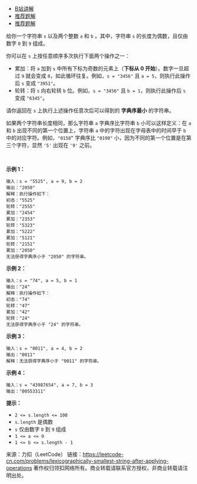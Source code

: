 * [B站讲解](https://www.bilibili.com/video/BV1yz4y1d7tc/)
* [推荐题解](https://leetcode-cn.com/problems/lexicographically-smallest-string-after-applying-operations/solution/bao-li-mei-ju-jiu-wan-shi-liao-by-time-limit/)
* [推荐题解](https://leetcode-cn.com/problems/lexicographically-smallest-string-after-applying-operations/solution/bao-li-mei-xue-by-lucifer1004/)

给你一个字符串 ```s``` 以及两个整数 ```a``` 和 ```b``` 。其中，字符串 ```s``` 的长度为偶数，且仅由数字 ```0``` 到 ```9``` 组成。

你可以在 ```s``` 上按任意顺序多次执行下面两个操作之一：

* 累加：将 ```a``` 加到 ```s``` 中所有下标为奇数的元素上（**下标从 0 开始**）。数字一旦超过 ```9``` 就会变成 ```0```，如此循环往复。例如，```s = "3456"``` 且 ```a = 5```，则执行此操作后 ```s``` 变成 ```"3951"```。
* 轮转：将 ```s``` 向右轮转 ```b``` 位。例如，```s = "3456"``` 且 ```b = 1```，则执行此操作后 ```s``` 变成 ```"6345"```。

请你返回在 ```s``` 上执行上述操作任意次后可以得到的 **字典序最小** 的字符串。

如果两个字符串长度相同，那么字符串 ```a``` 字典序比字符串 ```b``` 小可以这样定义：在 ```a``` 和 ```b``` 出现不同的第一个位置上，字符串 ```a``` 中的字符出现在字母表中的时间早于 ```b``` 中的对应字符。例如，```"0158”``` 字典序比 ```"0190"``` 小，因为不同的第一个位置是在第三个字符，显然 ```'5'``` 出现在 ```'9'``` 之前。

 

**示例 1：**
```
输入：s = "5525", a = 9, b = 2
输出："2050"
解释：执行操作如下：
初态："5525"
轮转："2555"
累加："2454"
累加："2353"
轮转："5323"
累加："5222"
累加："5121"
轮转："2151"
累加："2050"​​​​​​​​​​​​
无法获得字典序小于 "2050" 的字符串。
```
**示例 2：**
```
输入：s = "74", a = 5, b = 1
输出："24"
解释：执行操作如下：
初态："74"
轮转："47"
累加："42"
轮转："24"​​​​​​​​​​​​
无法获得字典序小于 "24" 的字符串。
```
**示例 3：**
```
输入：s = "0011", a = 4, b = 2
输出："0011"
解释：无法获得字典序小于 "0011" 的字符串。
```
**示例 4：**
```
输入：s = "43987654", a = 7, b = 3
输出："00553311"
```

**提示：**

* ```2 <= s.length <= 100```
* ```s.length``` 是偶数
* ```s``` 仅由数字 ```0``` 到 ```9``` 组成
* ```1 <= a <= 9```
* ```1 <= b <= s.length - 1```

来源：力扣（LeetCode）
链接：https://leetcode-cn.com/problems/lexicographically-smallest-string-after-applying-operations
著作权归领扣网络所有。商业转载请联系官方授权，非商业转载请注明出处。
